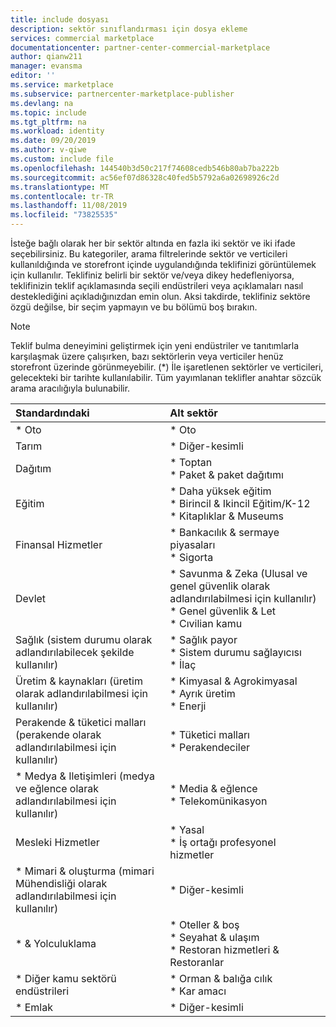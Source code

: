 ```yaml
---
title: include dosyası
description: sektör sınıflandırması için dosya ekleme
services: commercial marketplace
documentationcenter: partner-center-commercial-marketplace
author: qianw211
manager: evansma
editor: ''
ms.service: marketplace
ms.subservice: partnercenter-marketplace-publisher
ms.devlang: na
ms.topic: include
ms.tgt_pltfrm: na
ms.workload: identity
ms.date: 09/20/2019
ms.author: v-qiwe
ms.custom: include file
ms.openlocfilehash: 144540b3d50c217f74608cedb546b80ab7ba222b
ms.sourcegitcommit: ac56ef07d86328c40fed5b5792a6a02698926c2d
ms.translationtype: MT
ms.contentlocale: tr-TR
ms.lasthandoff: 11/08/2019
ms.locfileid: "73825535"
---
```

İsteğe bağlı olarak her bir sektör altında en fazla iki sektör ve iki ifade seçebilirsiniz. Bu kategoriler, arama filtrelerinde sektör ve verticileri kullanıldığında ve storefront içinde uygulandığında teklifinizi görüntülemek için kullanılır.  Teklifiniz belirli bir sektör ve/veya dikey hedefleniyorsa, teklifinizin teklif açıklamasında seçili endüstrileri veya açıklamaları nasıl desteklediğini açıkladığınızdan emin olun.  Aksi takdirde, teklifiniz sektöre özgü değilse, bir seçim yapmayın ve bu bölümü boş bırakın.

>[!NOTE]
>Teklif bulma deneyimini geliştirmek için yeni endüstriler ve tanıtımlarla karşılaşmak üzere çalışırken, bazı sektörlerin veya verticiler henüz storefront üzerinde görünmeyebilir. (*) İle işaretlenen sektörler ve verticileri, gelecekteki bir tarihte kullanılabilir. Tüm yayımlanan teklifler anahtar sözcük arama aracılığıyla bulunabilir.

| **Standardındaki**    | **Alt sektör**  | 
| :------------------- | :-------------------|
| \* Oto     | \* Oto |
| Tarım     | \* Diğer-kesimli |
| Dağıtım    | \* Toptan <br> \* Paket & paket dağıtımı |
| Eğitim     | \* Daha yüksek eğitim <br> \* Birincil & Ikincil Eğitim/K-12 <br> \* Kitaplıklar & Museums |
| Finansal Hizmetler     | \* Bankacılık & sermaye piyasaları <br> \* Sigorta |
| Devlet    | \* Savunma & Zeka (Ulusal ve genel güvenlik olarak adlandırılabilmesi için kullanılır) <br> \* Genel güvenlik & Let <br> \* Cıvilian kamu |
| Sağlık (sistem durumu olarak adlandırılabilecek şekilde kullanılır)   | \* Sağlık payor <br> \* Sistem durumu sağlayıcısı <br> \* İlaç |
| Üretim & kaynakları (üretim olarak adlandırılabilmesi için kullanılır)   | \* Kimyasal & Agrokimyasal <br> \* Ayrık üretim <br> \* Enerji |
| Perakende & tüketici malları (perakende olarak adlandırılabilmesi için kullanılır)  | \* Tüketici malları <br> \* Perakendeciler |
| \* Medya & Iletişimleri (medya ve eğlence olarak adlandırılabilmesi için kullanılır)  | \* Media & eğlence <br> \* Telekomünikasyon |
| Mesleki Hizmetler  | \* Yasal <br> \* İş ortağı profesyonel hizmetler |
| \* Mimari & oluşturma (mimari Mühendisliği olarak adlandırılabilmesi için kullanılır)  | \* Diğer-kesimli |
| \* & Yolculuklama  | \* Oteller & boş <br> \* Seyahat & ulaşım <br> \* Restoran hizmetleri & Restoranlar |
| \* Diğer kamu sektörü endüstrileri  | \* Orman & balığa cılık <br> \* Kar amacı |
| \* Emlak  | \* Diğer-kesimli |
